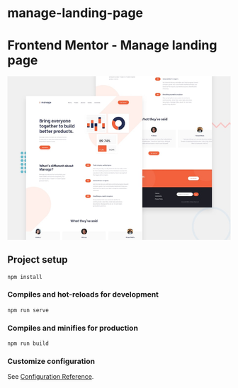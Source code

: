 # manage-landing-page
# Frontend Mentor - Manage landing page

![Design preview for the Manage landing page coding challenge](./src/assets/design/desktop-preview.jpg)
## Project setup
```
npm install
```

### Compiles and hot-reloads for development
```
npm run serve
```

### Compiles and minifies for production
```
npm run build
```

### Customize configuration
See [Configuration Reference](https://cli.vuejs.org/config/).

